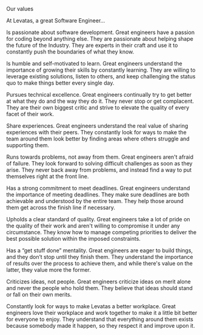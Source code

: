 Our values

At Levatas, a great Software Engineer…


Is passionate about software development. Great engineers have a passion for coding beyond anything else. They are passionate about helping shape the future of the Industry. They are experts in their craft and use it to constantly push the boundaries of what they know. 


Is humble and self-motivated to learn. Great engineers understand the importance of growing their skills by constantly learning. They are willing to leverage existing solutions, listen to others, and keep challenging the status quo to make things better every single day.


Pursues technical excellence. Great engineers continually try to get better at what they do and the way they do it. They never stop or get complacent. They are their own biggest critic and strive to elevate the quality of every facet of their work.


Share experiences. Great engineers understand the real value of sharing experiences with their peers. They constantly look for ways to make the team around them look better by finding areas where others struggle and supporting them.


Runs towards problems, not away from them. Great engineers aren't afraid of failure. They look forward to solving difficult challenges as soon as they arise. They never back away from problems, and instead find a way to put themselves right at the front line. 


Has a strong commitment to meet deadlines. Great engineers understand the importance of meeting deadlines. They make sure deadlines are both achievable and understood by the entire team. They help those around them get across the finish line if necessary.


Upholds a clear standard of quality. Great engineers take a lot of pride on the quality of their work and aren't willing to compromise it under any circumstance. They know how to manage competing priorities to deliver the best possible solution within the imposed constraints.


Has a “get stuff done” mentality. Great engineers are eager to build things, and they don’t stop until they finish them. They understand the importance of results over the process to achieve them, and while there's value on the latter, they value more the former.


Criticizes ideas, not people. Great engineers criticize ideas on merit alone and never the people who hold them. They believe that ideas should stand or fall on their own merits.


Constantly look for ways to make Levatas a better workplace. Great engineers love their workplace and work together to make it a little bit better for everyone to enjoy. They understand that everything around them exists because somebody made it happen, so they respect it and improve upon it.




#
